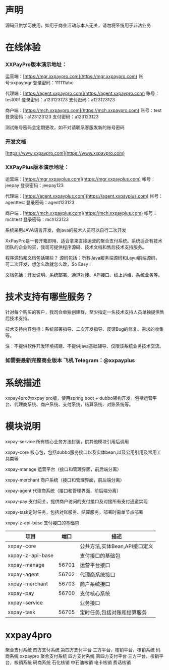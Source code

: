 
# 声明
源码只供学习使用，如用于商业活动与本人无关，请勿将系统用于非法业务

# 在线体验


### XXPayPro版本演示地址：

运营端：[https://mgr.xxpaypro.com](https://mgr.xxpaypro.com) 账号:xxpaymgr 登录密码：111111abc 

代理端：[https://agent.xxpaypro.com](https://agent.xxpaypro.com) 账号：test001 登录密码：a123123123 支付密码：a123123123

商户端：[https://mch.xxpaypro.com](https://mch.xxpaypro.com) 账号：test 登录密码：a123123123 支付密码：a123123123

测试账号密码会定期更改，如不对请联系客服发新的账号密码

### 开发文档
[https://www.xxpaypro.com](https://www.xxpaypro.com) 

### XXPayPlus版本演示地址：

运营端：[https://mgr.xxpayplus.com](https://mgr.xxpayplus.com) 帐号：jeepay 登录密码：jeepay123

代理端：[https://agent.xxpayplus.com](https://agent.xxpayplus.com) 帐号：agenttest 登录密码：agent123123

商户端：[https://mch.xxpayplus.com](https://mch.xxpayplus.com) 帐号：mchtest 登录密码：mch123123


系统采用JAVA语言开发，会java的技术人员可以自行二次开发


XxPayPro是一套开箱即用、适合拿来直接运营的聚合支付系统。系统适合有技术团队的企业购买，我司可提供程序源码、技术文档和售后技术支持服务。

程序源码和文档包括哪些？
源码包括：所有Java服务端源码和Layui前端源码，可二次开发，想怎么改就怎么改，So Easy !

文档包括：开发说明、系统部署、通道对接、API接口、线上运维、系统业务等。

# 技术支持有哪些服务？
针对每个购买的客户，我司会单独创建群，至少指定一名技术支持人员单独提供售后技术支持。

技术支持内容包括：系统部署指导、二次开发指导、反馈Bug的修复、需求的收集等。

注：不提供软件开发环境搭建、不提供java基础辅导、仅限该系统业务技术交流。



### 如需要最新完整商业版本   飞机 Telegram：@xxpayplus



# 系统描述
xxpay4pro为xxpay pro版，使用spring boot + dubbo架构开发。包括运营平台、代理商系统、商户系统、支付系统，结算系统、对账系统等。

# 模块说明
xxpay-service 所有核心业务方法封装，供其他模块引用后调用

xxpay-core 核心包，包括dubbo服务接口以及实体bean,以及公用引用及常用工具类等

xxpay-manage 运营平台（接口和管理界面，前后端分离）

xxpay-merchant 商户系统（接口和管理界面，前后端分离）

xxpay-agent 代理商系统（接口和管理界面，前后端分离）

xxpay-pay 支付网关，提供商户访问的支付接口及对接所有支付通道实现

xxpay-task定时任务，包括对账服务、结算服务，部署时需单节点部署

xxpay-z-api-base 支付接口的基础包

<table>
<thead>
<tr>
<th>项目</th>
<th>端口</th>
<th>描述</th>
</tr>
</thead>
<tbody><tr>
<td>xxpay-core</td>
<td></td>
<td>公共方法,实体Bean,API接口定义</td>
</tr>
<tr>
<td>xxpay-z-api-base</td>
<td></td>
<td>支付接口的基础包</td>
</tr>
<tr>
<td>xxpay-manage</td>
<td>56701</td>
<td>运营平台接口</td>
</tr>
<tr>
<td>xxpay-agent</td>
<td>56702</td>
<td>代理商系统接口</td>
</tr>
<tr>
<td>xxpay-merchant</td>
<td>56703</td>
<td>商户系统接口</td>
</tr>
<tr>
<td>xxpay-pay</td>
<td>56700</td>
<td>支付核心系统</td>
</tr>
<tr>
<td>xxpay-service</td>
<td></td>
<td>业务接口</td>
</tr>
<tr>
<td>xxpay-task</td>
<td>56705</td>
<td>定时任务,包括对账和结算服务</td>
</tr>
</tbody></table>


# xxpay4pro
聚合支付系统
四方支付系统
第四方支付平台
三方平台，核销平台，核销系统
码商系统
xxpaypro 聚合支付系统 四方支付系统 第四方支付平台 三方平台，核销平台，核销系统 码商系统 石化核销 中石油核销 电卡核销 费话核销
